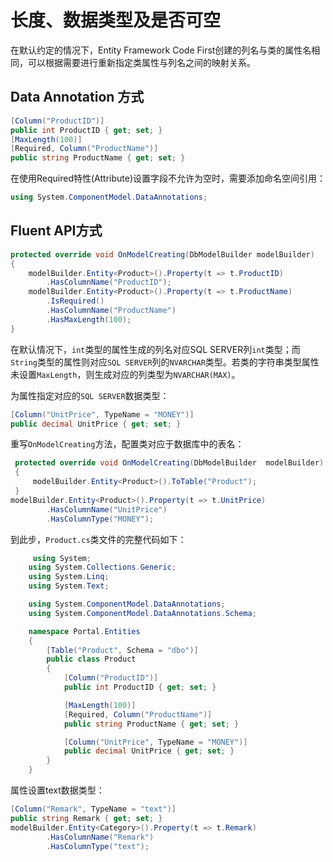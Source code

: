 # 长度、数据类型及是否可空

在默认约定的情况下，Entity Framework Code First创建的列名与类的属性名相同，可以根据需要进行重新指定类属性与列名之间的映射关系。

## Data Annotation 方式

```csharp
[Column("ProductID")]
public int ProductID { get; set; }
[MaxLength(100)]
[Required, Column("ProductName")]
public string ProductName { get; set; }
```

在使用Required特性(Attribute)设置字段不允许为空时，需要添加命名空间引用：

```csharp
using System.ComponentModel.DataAnnotations;
```

## Fluent API方式

```csharp
protected override void OnModelCreating(DbModelBuilder modelBuilder)
{
    modelBuilder.Entity<Product>().Property(t => t.ProductID)
        .HasColumnName("ProductID");
    modelBuilder.Entity<Product>().Property(t => t.ProductName)
        .IsRequired()
        .HasColumnName("ProductName")
        .HasMaxLength(100);
}
```

在默认情况下，`int`类型的属性生成的列名对应SQL SERVER列`int`类型；而`String`类型的属性则对应`SQL SERVER`列的`NVARCHAR`类型。若类的字符串类型属性未设置`MaxLength`，则生成对应的列类型为`NVARCHAR(MAX)`。

为属性指定对应的`SQL SERVER`数据类型：

```csharp
[Column("UnitPrice", TypeName = "MONEY")]
public decimal UnitPrice { get; set; }
```

重写`OnModelCreating`方法，配置类对应于数据库中的表名：

```csharp
 protected override void OnModelCreating(DbModelBuilder  modelBuilder)
 {
     modelBuilder.Entity<Product>().ToTable("Product");
 }
modelBuilder.Entity<Product>().Property(t => t.UnitPrice)
        .HasColumnName("UnitPrice")
        .HasColumnType("MONEY");
```

到此步，`Product.cs`类文件的完整代码如下：

```csharp
     using System;
    using System.Collections.Generic;
    using System.Linq;
    using System.Text;

    using System.ComponentModel.DataAnnotations;
    using System.ComponentModel.DataAnnotations.Schema;

    namespace Portal.Entities
    {
        [Table("Product", Schema = "dbo")]
        public class Product
        {
            [Column("ProductID")]
            public int ProductID { get; set; }

            [MaxLength(100)]
            [Required, Column("ProductName")]
            public string ProductName { get; set; }

            [Column("UnitPrice", TypeName = "MONEY")]
            public decimal UnitPrice { get; set; }
        }
    }
```

属性设置text数据类型：

```csharp
[Column("Remark", TypeName = "text")]
public string Remark { get; set; }
modelBuilder.Entity<Category>().Property(t => t.Remark)
        .HasColumnName("Remark")
        .HasColumnType("text");
```